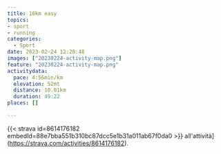 ```yaml
---
title: 10km easy
topics:
- sport
- running
categories:
  - Sport
date: 2023-02-24 12:20:48
images: ["20230224-activity-map.png"]
feature: "20230224-activity-map.png"
activitydata:
  pace: 4:56min/km
  elevation: 52mt
  distance: 10.01km
  duration: 49:22
places: []

---
```









{{< strava id=8614176182 embedId=88e7bba551b310bc87dcc5e1b31a011ab67f0da0 >}} all'attività](https://strava.com/activities/8614176182).
